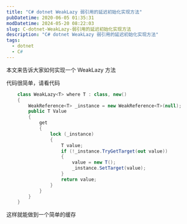 ```yaml
---
title: "C# dotnet WeakLazy 弱引用的延迟初始化实现方法"
pubDatetime: 2020-06-05 01:35:31
modDatetime: 2024-05-20 08:22:03
slug: C-dotnet-WeakLazy-弱引用的延迟初始化实现方法
description: "C# dotnet WeakLazy 弱引用的延迟初始化实现方法"
tags:
  - dotnet
  - C#
---
```





本文来告诉大家如何实现一个 WeakLazy 方法

<!--more-->


<!-- CreateTime:6/5/2020 9:35:31 AM -->



代码很简单，请看代码

```csharp
    class WeakLazy<T> where T : class, new()
    {
        WeakReference<T> _instance = new WeakReference<T>(null);
        public T Value
        {
            get
            {
                lock (_instance)
                {
                    T value;
                    if (!_instance.TryGetTarget(out value))
                    {
                        value = new T();
                        _instance.SetTarget(value);
                    }
                    return value;
                }
            }
        }
    }
```

这样就能做到一个简单的缓存

